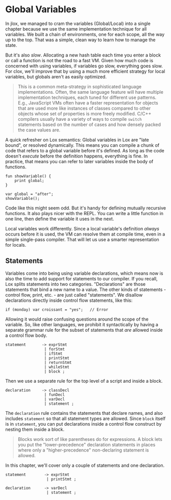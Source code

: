 # Global Variables

In jlox, we managed to cram the variables (Global/Local) into a single chapter because we use the same implementation 
technique for all variables. We built a chain of environments, one for each scope, all the way up to the top. That was a
simple, clean way to learn how to manage the state.

But it's also *slow*. Allocating a new hash table each time you enter a block or call a function is not the road to a 
fast VM. Given how much code is concerned with using variables, if variables go slow, everything goes slow. For clox, 
we'll improve that by using a much more efficient strategy for local variables, but globals aren't as easily optimized.

> This is a common meta-strategy in sophisticated language implementations. Often, the same language feature will have 
> multiple implementation techniques, each tuned for different use patterns. E.g., JavaScript VMs often have a faster 
> representation for objects that are used more like instances of classes compared to other objects whose set of 
> properties is more freely modified. C/C++ compilers usually have a variety of ways to compile `switch` statements 
> based on the number of cases and how densely packed the case values are.

A quick refresher on Lox semantics: Global variables in Lox are "late bound", or resolved dynamically. This means you 
can compile a chunk of code that refers to a global variable before it's defined. As long as the code doesn't *execute* 
before the definition happens, everything is fine. In practice, that means you can refer to later variables inside the 
body of functions.
```shell
fun showVariable() {
    print global;
}

var global = "after";
showVariable();
```
Code like this might seem odd. But it's handy for defining mutually recursive functions. It also plays nicer with the 
REPL. You can write a little function in one line, then define the variable it uses in the next.

Local variables work differently. Since a local variable's definition *always* occurs before it is used, the VM can 
resolve them at compile time, even in a simple single-pass compiler. That will let us use a smarter representation for 
locals.

## Statements

Variables come into being using variable declarations, which means now is also the time to add support for statements to
our compiler. If you recall, Lox splits statements into two categories. "Declarations" are those statements that bind a 
new name to a value. The other kinds of statements - control flow, print, etc. - are just called "statements". We 
disallow declarations directly inside control flow statements, like this:
```shell
if (monday) var croissant = "yes";   // Error
```

Allowing it would raise confusing questions around the scope of the variable. So, like other languages, we prohibit it 
syntactically by having a separate grammar rule for the subset of statements that *are* allowed inside a control flow 
body.
```shell
statement       -> exprStmt
                 | forStmt
                 | ifStmt
                 | printStmt
                 | returnStmt
                 | whileStmt
                 | block ;
```
Then we use a separate rule for the top level of a script and inside a block.
```shell
declaration     -> classDecl
                 | funDecl
                 | varDecl
                 | statement ;
```
The `declaration` rule contains the statements that declare names, and also includes `statement` so that all statement 
types are allowed. Since `block` itself is in `statement`, you can put declarations inside a control flow construct by 
nesting them inside a block.

> Blocks work sort of like parentheses do for expressions. A block lets you put the "lower-precedence" declaration 
> statements in places where only a "higher-precedence" non-declaring statement is allowed.

In this chapter, we'll cover only a couple of statements and one declaration.
```shell
statement        -> exprStmt
                  | printStmt ;
                  
declaration      -> varDecl
                  | statement ;          
```